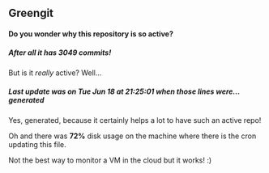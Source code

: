 ## Greengit

#### Do you wonder why this repository is so active?

##### After all it has 3049 commits!

But is it *really* active? Well...

##### Last update was on Tue Jun 18 at 21:25:01 when those lines were... generated

Yes, generated, because it certainly helps a lot to have such an active repo!

Oh and there was **72%** disk usage on the machine
where there is the cron updating this file.

Not the best way to monitor a VM in the cloud but it works! :)
